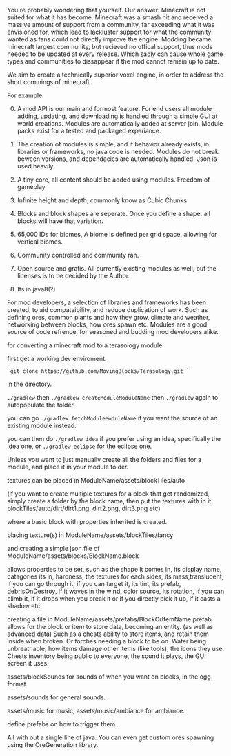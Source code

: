 You're probably wondering that yourself. Our answer: Minecraft is not suited  for what it has become. 
Minecraft was a smash hit and received a massive amount of support from a community, far exceeding what it was envisioned for, which lead to lackluster support for what the community wanted as fans could not directly improve the engine. Modding became minecraft largest community, but recieved no offical support, thus mods needed to be updated at every release. Which sadly can cause whole game types and communities to dissappear if the mod cannot remain up to date. 

We aim to create a technically superior voxel engine, in order to address the short commings of minecraft.



For example:

0. A mod API is our main and formost feature. For end users all module adding, updating, and downloading is handled through a simple GUI at world creations. Modules are automatically added at server join. Module packs exist for a tested and packaged experiance.

0. The creation of modules is simple, and if  behavior already exists, in libraries or frameworks, no java code is needed. Modules do not break beween versions, and dependacies are automatically handled. Json is used heavily.

0. A tiny core, all content should be added using modules. Freedom of gameplay

0. Infinite height and depth, commonly know as Cubic Chunks

0. Blocks and block shapes are seperate. Once you define a shape, all blocks will have that variation. 

0. 65,000 IDs for biomes, A biome is defined per grid space, allowing for vertical biomes.

0. Community controlled and community ran. 

0. Open source and gratis. All currently existing modules as well, but the licenses is to be decided by the Author. 

0. Its in java8(?)

For mod developers, a selection of libraries and frameworks has been created, to aid compataibility, and reduce duplication of work. Such as defining ores, common plants and how they grow, climate and weather, networking between blocks, how ores spawn etc. Modules are a good source of code refrence, for seasoned and budding mod developers alike.

  
for converting a minecraft mod to a terasology module:

first get a working dev enviroment. 

    `git clone https://github.com/MovingBlocks/Terasology.git `

in the directory.
 
`./gradlew` then `./gradlew createModuleModuleName` then `./gradlew` again to autopopulate the folder.

you can go `./gradlew fetchModuleModuleName` if you want the source of an existing module instead. 

you can then do `./gradlew idea` if you prefer using an idea, specifically the idea one, or `./gradlew eclipse` for the eclipse one. 


Unless you want to just manually create all the folders and files for a module, and place it in your module folder. 

textures can be placed in ModuleName/assets/blockTiles/auto 

(if you want to create multiple textures for a block that get randomized, simply create a folder by the block name, then put the textures with in it. blockTiles/auto/dirt/dirt1.png, dirt2.png, dirt3.png etc)

where a basic block with properties inherited is created. 

placing  texture(s) in ModuleName/assets/blockTiles/fancy 

and creating a simple json file of ModuleName/assets/blocks/BlockName.block

allows properties to be set, such as the shape it comes in, its display name, catagories its in, hardness, the textures for each sides, its mass,translucent, if you can go through it, if you can target it, its tint, its prefab, debrisOnDestroy, if it waves in the wind, color source, its rotation, if you can climb it, if it drops when you break it or if you directly pick it up, if it casts a shadow etc. 


creating a file in ModuleName/assets/prefabs/BlockOrItemName.prefab allows for the block or item to store data, becoming an entity. (as well as advanced data) Such as a chests ability to store items, and retain them inside when broken. Or torches needing a block to be on. Water being unbreathable, how items damage other items (like tools), the icons they use. Chests inventory being public to everyone, the sound it plays, the GUI screen it uses.  


assets/blockSounds for sounds of when you want on blocks, in the ogg format. 

assets/sounds for general sounds. 

assets/music for music, assets/music/ambiance for ambiance. 

define prefabs on how to trigger them. 





All with out a single line of java. You can even get custom ores spawning using the OreGeneration library. 



